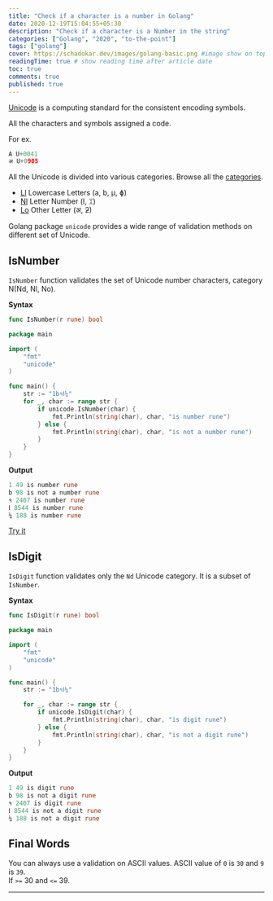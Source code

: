```yaml
---
title: "Check if a character is a number in Golang"
date: 2020-12-19T15:04:55+05:30
description: "Check if a character is a Number in the string"
categories: ["Golang", "2020", "to-the-point"]
tags: ["golang"]
cover: https://schadokar.dev/images/golang-basic.png #image show on top
readingTime: true # show reading time after article date
toc: true
comments: true
published: true
---
```


[Unicode](https://unicode-table.com/en/) is a computing standard for the consistent encoding symbols.

All the characters and symbols assigned a code.

For ex.

```go
A U+0041
अ U+0905
```

All the Unicode is divided into various categories. Browse all the [categories](https://www.compart.com/en/unicode/category).

- [Ll](https://www.compart.com/en/unicode/category/Ll) Lowercase Letters (a, b, µ, ɸ)
- [Nl](https://www.compart.com/en/unicode/category/Nl) Letter Number (Ⅰ, ᛯ)
- [Lo](https://www.compart.com/en/unicode/category/Lo) Other Letter (अ, ƻ)

Golang package `unicode` provides a wide range of validation methods on different set of Unicode.

## IsNumber

`IsNumber` function validates the set of Unicode number characters, category N(Nd, Nl, No).

**Syntax**

```go
func IsNumber(r rune) bool
```

```go
package main

import (
	"fmt"
	"unicode"
)

func main() {
	str := "1b१Ⅰ¼"
	for _, char := range str {
		if unicode.IsNumber(char) {
			fmt.Println(string(char), char, "is number rune")
		} else {
			fmt.Println(string(char), char, "is not a number rune")
		}
	}
}
```

**Output**

```go
1 49 is number rune
b 98 is not a number rune
१ 2407 is number rune
Ⅰ 8544 is number rune
¼ 188 is number rune
```

[Try it](https://play.golang.org/p/AtA1yCbAvcj)

## IsDigit

`IsDigit` function validates only the `Nd` Unicode category. It is a subset of `IsNumber`.

**Syntax**

```go
func IsDigit(r rune) bool
```

```go
package main

import (
	"fmt"
	"unicode"
)

func main() {
	str := "1b१Ⅰ¼"

	for _, char := range str {
		if unicode.IsDigit(char) {
			fmt.Println(string(char), char, "is digit rune")
		} else {
			fmt.Println(string(char), char, "is not a digit rune")
		}
	}
}
```

**Output**

```go
1 49 is digit rune
b 98 is not a digit rune
१ 2407 is digit rune
Ⅰ 8544 is not a digit rune
¼ 188 is not a digit rune
```

## Final Words

You can always use a validation on ASCII values. ASCII value of `0` is `30` and `9` is `39`.  
If `>=` 30 and `<=` 39.

---
